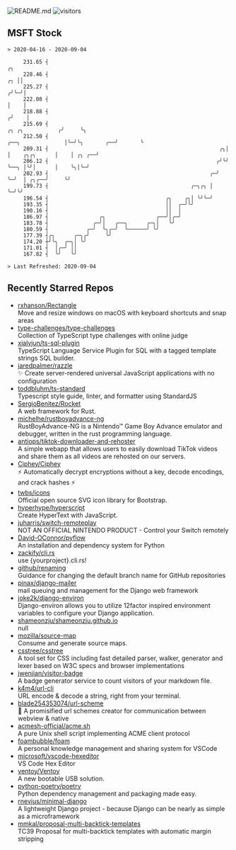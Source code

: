 ![README.md](https://github.com/Gerhut/Gerhut/workflows/README.md/badge.svg)
![visitors](https://visitors.vercel.app/Gerhut/Gerhut?token=8cf69d1f6813d272ef062726b6070c9be4ff72038cfe5a7ded7384a8da65d866)

## MSFT Stock

```
> 2020-04-16 - 2020-09-04

     231.65 ┤                                                                                                ╭╮  
     228.46 ┤                                                                                             ╭╮ ││  
     225.27 ┤                                                                                            ╭╯╰─╯│  
     222.08 ┤                                                                                            │    │  
     218.88 ┤                                                                                           ╭╯    │  
     215.69 ┤                                                                          ╭╮ ╭╮           ╭╯     ╰╮ 
     212.50 ┤                                                        ╭──╮              │╰─╯╰╮       ╭──╯       ╰ 
     209.31 ┤                                                      ╭╮│  │    ╭╮╭╮      │    │ ╭╮ ╭──╯            
     206.12 ┤                                                     ╭╯╰╯  ╰──╮ │╰╯│      │    ╰╮│╰─╯               
     202.93 ┤                                                   ╭─╯        ╰─╯  │ ╭╮╭──╯     ╰╯                  
     199.73 ┤                                             ╭─╮╭╮ │               ╰─╯╰╯                            
     196.54 ┤                                     ╭╮    ╭╮│ ╰╯╰─╯                                                
     193.35 ┤                                     ││  ╭─╯╰╯                                                      
     190.16 ┤                                     ││  │                                                          
     186.97 ┤                ╭╮                ╭──╯│╭─╯                                                          
     183.78 ┤              ╭─╯│   ╭──╮      ╭─╮│   ╰╯                                                            
     180.59 ┤            ╭─╯  ╰╮╭─╯  ╰──────╯ ╰╯                                                                 
     177.39 ┤╭╮      ╭─╮╭╯     ╰╯                                                                                
     174.20 ┼╯╰╮  ╭─╮│ ╰╯                                                                                        
     171.01 ┤  │╭─╯ ││                                                                                           
     167.82 ┤  ╰╯   ╰╯                                                                                           

> Last Refreshed: 2020-09-04
```

## Recently Starred Repos

- [rxhanson/Rectangle](https://github.com/rxhanson/Rectangle)  
  Move and resize windows on macOS with keyboard shortcuts and snap areas
- [type-challenges/type-challenges](https://github.com/type-challenges/type-challenges)  
  Collection of TypeScript type challenges with online judge
- [xialvjun/ts-sql-plugin](https://github.com/xialvjun/ts-sql-plugin)  
  TypeScript Language Service Plugin for SQL with a tagged template strings SQL builder.
- [jaredpalmer/razzle](https://github.com/jaredpalmer/razzle)  
  ✨ Create server-rendered universal JavaScript applications with no configuration
- [toddbluhm/ts-standard](https://github.com/toddbluhm/ts-standard)  
  Typescript style guide, linter, and formatter using StandardJS
- [SergioBenitez/Rocket](https://github.com/SergioBenitez/Rocket)  
  A web framework for Rust.
- [michelhe/rustboyadvance-ng](https://github.com/michelhe/rustboyadvance-ng)  
  RustBoyAdvance-NG is a Nintendo™ Game Boy Advance emulator and debugger, written in the rust programming language.
- [antiops/tiktok-downloader-and-rehoster](https://github.com/antiops/tiktok-downloader-and-rehoster)  
  A simple webapp that allows users to easily download TikTok videos and share them as all videos are rehosted on our servers.
- [Ciphey/Ciphey](https://github.com/Ciphey/Ciphey)  
  ⚡ Automatically decrypt encryptions without a key, decode encodings, and crack hashes ⚡
- [twbs/icons](https://github.com/twbs/icons)  
  Official open source SVG icon library for Bootstrap.
- [hyperhype/hyperscript](https://github.com/hyperhype/hyperscript)  
  Create HyperText with JavaScript.
- [juharris/switch-remoteplay](https://github.com/juharris/switch-remoteplay)  
  NOT AN OFFICIAL NINTENDO PRODUCT - Control your Switch remotely
- [David-OConnor/pyflow](https://github.com/David-OConnor/pyflow)  
  An installation and dependency system for Python
- [zackify/cli.rs](https://github.com/zackify/cli.rs)  
  use {yourproject}.cli.rs!
- [github/renaming](https://github.com/github/renaming)  
  Guidance for changing the default branch name for GitHub repositories
- [pinax/django-mailer](https://github.com/pinax/django-mailer)  
  mail queuing and management for the Django web framework
- [joke2k/django-environ](https://github.com/joke2k/django-environ)  
  Django-environ allows you to utilize 12factor inspired environment variables to configure your Django application.
- [shameonzju/shameonzju.github.io](https://github.com/shameonzju/shameonzju.github.io)  
  null
- [mozilla/source-map](https://github.com/mozilla/source-map)  
  Consume and generate source maps.
- [csstree/csstree](https://github.com/csstree/csstree)  
  A tool set for CSS including fast detailed parser, walker, generator and lexer based on W3C specs and browser implementations
- [jwenjian/visitor-badge](https://github.com/jwenjian/visitor-badge)  
  A badge generator service to count visitors of your markdown file.
- [k4m4/url-cli](https://github.com/k4m4/url-cli)  
  URL encode & decode a string, right from your terminal.
- [blade254353074/url-scheme](https://github.com/blade254353074/url-scheme)  
  📢 A promisified url schemes creator for communication between webview & native
- [acmesh-official/acme.sh](https://github.com/acmesh-official/acme.sh)  
  A pure Unix shell script implementing ACME client protocol
- [foambubble/foam](https://github.com/foambubble/foam)  
  A personal knowledge management and sharing system for VSCode
- [microsoft/vscode-hexeditor](https://github.com/microsoft/vscode-hexeditor)  
  VS Code Hex Editor
- [ventoy/Ventoy](https://github.com/ventoy/Ventoy)  
  A new bootable USB solution.
- [python-poetry/poetry](https://github.com/python-poetry/poetry)  
  Python dependency management and packaging made easy.
- [rnevius/minimal-django](https://github.com/rnevius/minimal-django)  
  A lightweight Django project - because Django can be nearly as simple as a microframework
- [mmkal/proposal-multi-backtick-templates](https://github.com/mmkal/proposal-multi-backtick-templates)  
  TC39 Proposal for multi-backtick templates with automatic margin stripping
